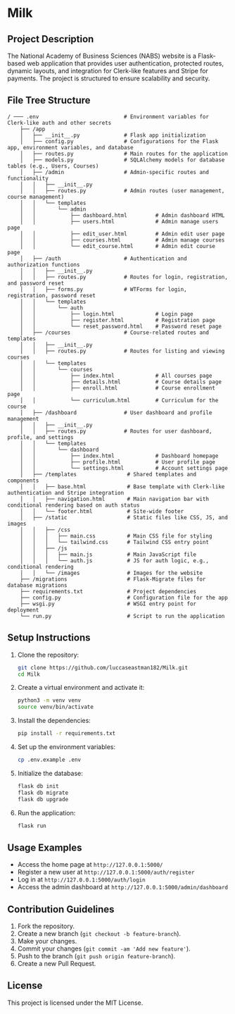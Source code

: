# Milk

## Project Description

The National Academy of Business Sciences (NABS) website is a Flask-based web application that provides user authentication, protected routes, dynamic layouts, and integration for Clerk-like features and Stripe for payments. The project is structured to ensure scalability and security.

## File Tree Structure

```
/ ─── .env                           # Environment variables for Clerk-like auth and other secrets
    ├── /app
    │   ├── __init__.py              # Flask app initialization
    │   ├── config.py                # Configurations for the Flask app, environment variables, and database
    │   ├── routes.py                # Main routes for the application
    │   ├── models.py                # SQLAlchemy models for database tables (e.g., Users, Courses)
    │   ├── /admin                   # Admin-specific routes and functionality
    │   │   ├── __init__.py
    │   │   ├── routes.py            # Admin routes (user management, course management)
    │   │   └── templates
    │   │       └── admin
    │   │           ├── dashboard.html         # Admin dashboard HTML
    │   │           ├── users.html             # Admin manage users page
    │   │           ├── edit_user.html         # Admin edit user page
    │   │           ├── courses.html           # Admin manage courses
    │   │           └── edit_course.html       # Admin edit course page
    │   ├── /auth                    # Authentication and authorization functions
    │   │   ├── __init__.py
    │   │   ├── routes.py            # Routes for login, registration, and password reset
    │   │   ├── forms.py             # WTForms for login, registration, password reset
    │   │   └── templates
    │   │       └── auth
    │   │           ├── login.html             # Login page
    │   │           ├── register.html          # Registration page
    │   │           └── reset_password.html    # Password reset page
    │   ├── /courses                 # Course-related routes and templates
    │   │   ├── __init__.py
    │   │   ├── routes.py            # Routes for listing and viewing courses
    │   │   └── templates
    │   │       └── courses
    │   │           ├── index.html             # All courses page
    │   │           ├── details.html           # Course details page
    │   │           ├── enroll.html            # Course enrollment page
    │   │           └── curriculum.html        # Curriculum for the course
    │   ├── /dashboard               # User dashboard and profile management
    │   │   ├── __init__.py
    │   │   ├── routes.py            # Routes for user dashboard, profile, and settings
    │   │   └── templates
    │   │       └── dashboard
    │   │           ├── index.html             # Dashboard homepage
    │   │           ├── profile.html           # User profile page
    │   │           └── settings.html          # Account settings page
    │   ├── /templates                # Shared templates and components
    │   │   ├── base.html             # Base template with Clerk-like authentication and Stripe integration
    │   │   ├── navigation.html       # Main navigation bar with conditional rendering based on auth status
    │   │   └── footer.html           # Site-wide footer
    │   ├── /static                   # Static files like CSS, JS, and images
    │   │   ├── /css
    │   │   │   ├── main.css          # Main CSS file for styling
    │   │   │   └── tailwind.css      # Tailwind CSS entry point
    │   │   ├── /js
    │   │   │   ├── main.js           # Main JavaScript file
    │   │   │   └── auth.js           # JS for auth logic, e.g., conditional rendering
    │   │   └── /images               # Images for the website
    ├── /migrations                   # Flask-Migrate files for database migrations
    ├── requirements.txt              # Project dependencies
    ├── config.py                     # Configuration file for the app
    ├── wsgi.py                       # WSGI entry point for deployment
    └── run.py                        # Script to run the application
```

## Setup Instructions

1. Clone the repository:
   ```sh
   git clone https://github.com/luccaseastman182/Milk.git
   cd Milk
   ```

2. Create a virtual environment and activate it:
   ```sh
   python3 -m venv venv
   source venv/bin/activate
   ```

3. Install the dependencies:
   ```sh
   pip install -r requirements.txt
   ```

4. Set up the environment variables:
   ```sh
   cp .env.example .env
   ```

5. Initialize the database:
   ```sh
   flask db init
   flask db migrate
   flask db upgrade
   ```

6. Run the application:
   ```sh
   flask run
   ```

## Usage Examples

- Access the home page at `http://127.0.0.1:5000/`
- Register a new user at `http://127.0.0.1:5000/auth/register`
- Log in at `http://127.0.0.1:5000/auth/login`
- Access the admin dashboard at `http://127.0.0.1:5000/admin/dashboard`

## Contribution Guidelines

1. Fork the repository.
2. Create a new branch (`git checkout -b feature-branch`).
3. Make your changes.
4. Commit your changes (`git commit -am 'Add new feature'`).
5. Push to the branch (`git push origin feature-branch`).
6. Create a new Pull Request.

## License

This project is licensed under the MIT License.
